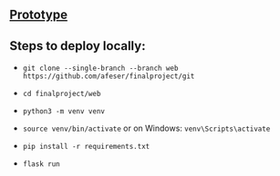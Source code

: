## [Prototype](https://felerest.pythonanywhere.com)

## Steps to deploy locally:

* `git clone --single-branch --branch web https://github.com/afeser/finalproject/git`
- `cd finalproject/web`
+ `python3 -m venv venv`
- `source venv/bin/activate` or on Windows: `venv\Scripts\activate`
+ `pip install -r requirements.txt`
* `flask run`
